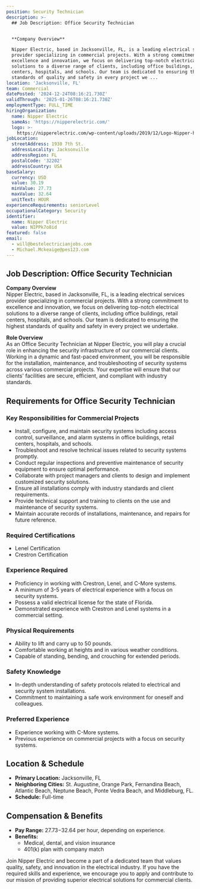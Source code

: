 ```yaml
---
position: Security Technician
description: >-
  ## Job Description: Office Security Technician


  **Company Overview**  

  Nipper Electric, based in Jacksonville, FL, is a leading electrical services
  provider specializing in commercial projects. With a strong commitment to
  excellence and innovation, we focus on delivering top-notch electrical
  solutions to a diverse range of clients, including office buildings, retail
  centers, hospitals, and schools. Our team is dedicated to ensuring the highest
  standards of quality and safety in every project we ...
location: 'Jacksonville, FL'
team: Commercial
datePosted: '2024-12-24T08:16:21.730Z'
validThrough: '2025-01-26T08:16:21.730Z'
employmentType: FULL_TIME
hiringOrganization:
  name: Nipper Electric
  sameAs: 'https://nipperelectric.com/'
  logo: >-
    https://nipperelectric.com/wp-content/uploads/2019/12/Logo-Nipper-horizontal-primary.png
jobLocation:
  streetAddress: 1930 7th St.
  addressLocality: Jacksonville
  addressRegion: FL
  postalCode: '32202'
  addressCountry: USA
baseSalary:
  currency: USD
  value: 30.19
  minValue: 27.73
  maxValue: 32.64
  unitText: HOUR
experienceRequirements: seniorLevel
occupationalCategory: Security
identifier:
  name: Nipper Electric
  value: NIPPk7o8id
featured: false
email:
  - will@bestelectricianjobs.com
  - Michael.Mckeaige@pes123.com
---
```




## Job Description: Office Security Technician

**Company Overview**  
Nipper Electric, based in Jacksonville, FL, is a leading electrical services provider specializing in commercial projects. With a strong commitment to excellence and innovation, we focus on delivering top-notch electrical solutions to a diverse range of clients, including office buildings, retail centers, hospitals, and schools. Our team is dedicated to ensuring the highest standards of quality and safety in every project we undertake.

**Role Overview**  
As an Office Security Technician at Nipper Electric, you will play a crucial role in enhancing the security infrastructure of our commercial clients. Working in a dynamic and fast-paced environment, you will be responsible for the installation, maintenance, and troubleshooting of security systems across various commercial projects. Your expertise will ensure that our clients' facilities are secure, efficient, and compliant with industry standards.

## Requirements for Office Security Technician

### Key Responsibilities for Commercial Projects
- Install, configure, and maintain security systems including access control, surveillance, and alarm systems in office buildings, retail centers, hospitals, and schools.
- Troubleshoot and resolve technical issues related to security systems promptly.
- Conduct regular inspections and preventive maintenance of security equipment to ensure optimal performance.
- Collaborate with project managers and clients to design and implement customized security solutions.
- Ensure all installations comply with industry standards and client requirements.
- Provide technical support and training to clients on the use and maintenance of security systems.
- Maintain accurate records of installations, maintenance, and repairs for future reference.

### Required Certifications
- Lenel Certification
- Crestron Certification

### Experience Required
- Proficiency in working with Crestron, Lenel, and C-More systems.
- A minimum of 3-5 years of electrical experience with a focus on security systems.
- Possess a valid electrical license for the state of Florida.
- Demonstrated experience with Crestron and Lenel systems in a commercial setting.

### Physical Requirements
- Ability to lift and carry up to 50 pounds.
- Comfortable working at heights and in various weather conditions.
- Capable of standing, bending, and crouching for extended periods.

### Safety Knowledge
- In-depth understanding of safety protocols related to electrical and security system installations.
- Commitment to maintaining a safe work environment for oneself and colleagues.

### Preferred Experience
- Experience working with C-More systems.
- Previous experience on commercial projects with a focus on security systems.

## Location & Schedule

- **Primary Location:** Jacksonville, FL  
- **Neighboring Cities:** St. Augustine, Orange Park, Fernandina Beach, Atlantic Beach, Neptune Beach, Ponte Vedra Beach, and Middleburg, FL.
- **Schedule:** Full-time

## Compensation & Benefits

- **Pay Range:** $27.73-$32.64 per hour, depending on experience.
- **Benefits:**  
  - Medical, dental, and vision insurance  
  - 401(k) plan with company match

Join Nipper Electric and become a part of a dedicated team that values quality, safety, and innovation in the electrical industry. If you have the required skills and experience, we encourage you to apply and contribute to our mission of providing superior electrical solutions for commercial clients.
